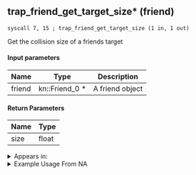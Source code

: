 ## trap_friend_get_target_size* (friend)

`syscall 7, 15 ; trap_friend_get_target_size (1 in, 1 out)`

Get the collision size of a friends target

#### Input parameters
| Name | Type | Description
|------|------|------------
| friend   | kn::Friend_0 *   | A friend object


#### Return Parameters
| Name | Type
|------|-----
| size   | float   


<details>
	<summary>Appears in:</summary>

</details>

<details>
	<summary>Example Usage From NA</summary>

</details>

